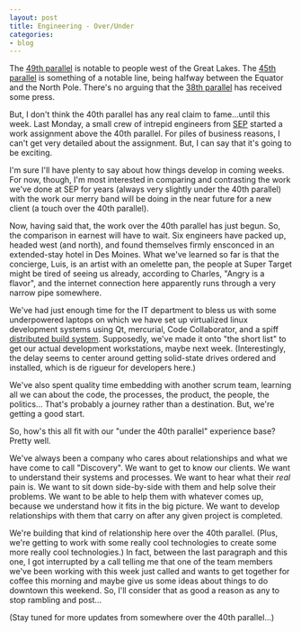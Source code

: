 ```yaml
---
layout: post
title: Engineering - Over/Under
categories:
- blog
---
```


The [49th parallel](http://en.wikipedia.org/wiki/49th_parallel_north) is notable to people west of the Great Lakes. The [45th parallel](http://en.wikipedia.org/wiki/45th_parallel_north) is something of a notable line, being halfway between the Equator and the North Pole. There's no arguing that the [38th parallel](http://en.wikipedia.org/wiki/38th_parallel_north) has received some press.

But, I don't think the 40th parallel has any real claim to fame...until this week. Last Monday, a small crew of intrepid engineers from [SEP](http://www.sep.com) started a work assignment above the 40th parallel. For piles of business reasons, I can't get very detailed about the assignment. But, I can say that it's going to be exciting. 

I'm sure I'll have plenty to say about how things develop in coming weeks. For now, though, I'm most interested in comparing and contrasting the work we've done at SEP for years (always very slightly under the 40th parallel) with the work our merry band will be doing in the near future for a new client (a touch over the 40th parallel).

Now, having said that, the work over the 40th parallel has just begun. So, the comparison in earnest will have to wait. Six engineers have packed up, headed west (and north), and found themselves firmly ensconced in an extended-stay hotel in Des Moines. What we've learned so far is that the concierge, Luis, is an artist with an omelette pan, the people at Super Target might be tired of seeing us already, according to Charles, "Angry is a flavor", and the internet connection here apparently runs through a very narrow pipe somewhere.

We've had just enough time for the IT department to bless us with some underpowered laptops on which we have set up virtualized linux development systems using Qt, mercurial, Code Collaborator, and a spiff [distributed build system](http://en.opensuse.org/Icecream). Supposedly, we've made it onto "the short list" to get our actual development workstations, maybe next week. (Interestingly, the delay seems to center around getting solid-state drives ordered and installed, which is de rigueur for developers here.)

We've also spent quality time embedding with another scrum team, learning all we can about the code, the processes, the product, the people, the politics... That's probably a journey rather than a destination. But, we're getting a good start.

So, how's this all fit with our "under the 40th parallel" experience base? Pretty well.

We've always been a company who cares about relationships and what we have come to call "Discovery". We want to get to know our clients. We want to understand their systems and processes. We want to hear what their _real_ pain is. We want to sit down side-by-side with them and help solve their problems. We want to be able to help them with whatever comes up, because we understand how it fits in the big picture. We want to develop relationships with them that carry on after any given project is completed.

We're building that kind of relationship here over the 40th parallel. (Plus, we're getting to work with some really cool technologies to create some more really cool technologies.) In fact, between the last paragraph and this one, I got interrupted by a call telling me that one of the team members we've been working with this week just called and wants to get together for coffee this morning and maybe give us some ideas about things to do downtown this weekend. So, I'll consider that as good a reason as any to stop rambling and post...

(Stay tuned for more updates from somewhere over the 40th parallel...)
